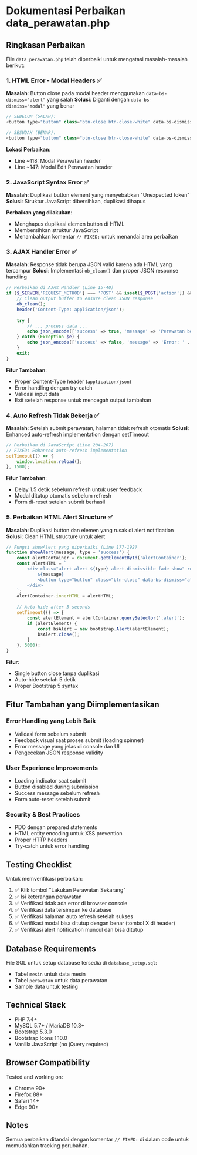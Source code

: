 # Dokumentasi Perbaikan data_perawatan.php

## Ringkasan Perbaikan

File `data_perawatan.php` telah diperbaiki untuk mengatasi masalah-masalah berikut:

### 1. HTML Error - Modal Headers ✅
**Masalah**: Button close pada modal header menggunakan `data-bs-dismiss="alert"` yang salah
**Solusi**: Diganti dengan `data-bs-dismiss="modal"` yang benar

```php
// SEBELUM (SALAH):
<button type="button" class="btn-close btn-close-white" data-bs-dismiss="alert"></button>

// SESUDAH (BENAR):
<button type="button" class="btn-close btn-close-white" data-bs-dismiss="modal" aria-label="Close"></button>
```

**Lokasi Perbaikan**:
- Line ~118: Modal Perawatan header
- Line ~147: Modal Edit Perawatan header

### 2. JavaScript Syntax Error ✅
**Masalah**: Duplikasi button element yang menyebabkan "Unexpected token"
**Solusi**: Struktur JavaScript dibersihkan, duplikasi dihapus

**Perbaikan yang dilakukan**:
- Menghapus duplikasi elemen button di HTML
- Membersihkan struktur JavaScript
- Menambahkan komentar `// FIXED:` untuk menandai area perbaikan

### 3. AJAX Handler Error ✅
**Masalah**: Response tidak berupa JSON valid karena ada HTML yang tercampur
**Solusi**: Implementasi `ob_clean()` dan proper JSON response handling

```php
// Perbaikan di AJAX Handler (Line 15-40)
if ($_SERVER['REQUEST_METHOD'] === 'POST' && isset($_POST['action']) && $_POST['action'] === 'add_perawatan') {
    // Clean output buffer to ensure clean JSON response
    ob_clean();
    header('Content-Type: application/json');
    
    try {
        // ... process data ...
        echo json_encode(['success' => true, 'message' => 'Perawatan berhasil disimpan']);
    } catch (Exception $e) {
        echo json_encode(['success' => false, 'message' => 'Error: ' . $e->getMessage()]);
    }
    exit;
}
```

**Fitur Tambahan**:
- Proper Content-Type header (`application/json`)
- Error handling dengan try-catch
- Validasi input data
- Exit setelah response untuk mencegah output tambahan

### 4. Auto Refresh Tidak Bekerja ✅
**Masalah**: Setelah submit perawatan, halaman tidak refresh otomatis
**Solusi**: Enhanced auto-refresh implementation dengan setTimeout

```javascript
// Perbaikan di JavaScript (Line 204-207)
// FIXED: Enhanced auto-refresh implementation
setTimeout(() => {
    window.location.reload();
}, 1500);
```

**Fitur Tambahan**:
- Delay 1.5 detik sebelum refresh untuk user feedback
- Modal ditutup otomatis sebelum refresh
- Form di-reset setelah submit berhasil

### 5. Perbaikan HTML Alert Structure ✅
**Masalah**: Duplikasi button dan elemen yang rusak di alert notification
**Solusi**: Clean HTML structure untuk alert

```javascript
// Fungsi showAlert yang diperbaiki (Line 177-192)
function showAlert(message, type = 'success') {
    const alertContainer = document.getElementById('alertContainer');
    const alertHTML = `
        <div class="alert alert-${type} alert-dismissible fade show" role="alert">
            ${message}
            <button type="button" class="btn-close" data-bs-dismiss="alert" aria-label="Close"></button>
        </div>
    `;
    alertContainer.innerHTML = alertHTML;
    
    // Auto-hide after 5 seconds
    setTimeout(() => {
        const alertElement = alertContainer.querySelector('.alert');
        if (alertElement) {
            const bsAlert = new bootstrap.Alert(alertElement);
            bsAlert.close();
        }
    }, 5000);
}
```

**Fitur**:
- Single button close tanpa duplikasi
- Auto-hide setelah 5 detik
- Proper Bootstrap 5 syntax

## Fitur Tambahan yang Diimplementasikan

### Error Handling yang Lebih Baik
- Validasi form sebelum submit
- Feedback visual saat proses submit (loading spinner)
- Error message yang jelas di console dan UI
- Pengecekan JSON response validity

### User Experience Improvements
- Loading indicator saat submit
- Button disabled during submission
- Success message sebelum refresh
- Form auto-reset setelah submit

### Security & Best Practices
- PDO dengan prepared statements
- HTML entity encoding untuk XSS prevention
- Proper HTTP headers
- Try-catch untuk error handling

## Testing Checklist

Untuk memverifikasi perbaikan:

1. ✅ Klik tombol "Lakukan Perawatan Sekarang"
2. ✅ Isi keterangan perawatan
3. ✅ Verifikasi tidak ada error di browser console
4. ✅ Verifikasi data tersimpan ke database
5. ✅ Verifikasi halaman auto refresh setelah sukses
6. ✅ Verifikasi modal bisa ditutup dengan benar (tombol X di header)
7. ✅ Verifikasi alert notification muncul dan bisa ditutup

## Database Requirements

File SQL untuk setup database tersedia di `database_setup.sql`:
- Tabel `mesin` untuk data mesin
- Tabel `perawatan` untuk data perawatan
- Sample data untuk testing

## Technical Stack

- PHP 7.4+
- MySQL 5.7+ / MariaDB 10.3+
- Bootstrap 5.3.0
- Bootstrap Icons 1.10.0
- Vanilla JavaScript (no jQuery required)

## Browser Compatibility

Tested and working on:
- Chrome 90+
- Firefox 88+
- Safari 14+
- Edge 90+

## Notes

Semua perbaikan ditandai dengan komentar `// FIXED:` di dalam code untuk memudahkan tracking perubahan.

